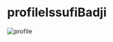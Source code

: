 # profileIssufiBadji

![profile](https://user-images.githubusercontent.com/45535344/177369801-12156939-8d66-4213-8e8c-af652f2b4348.gif)
